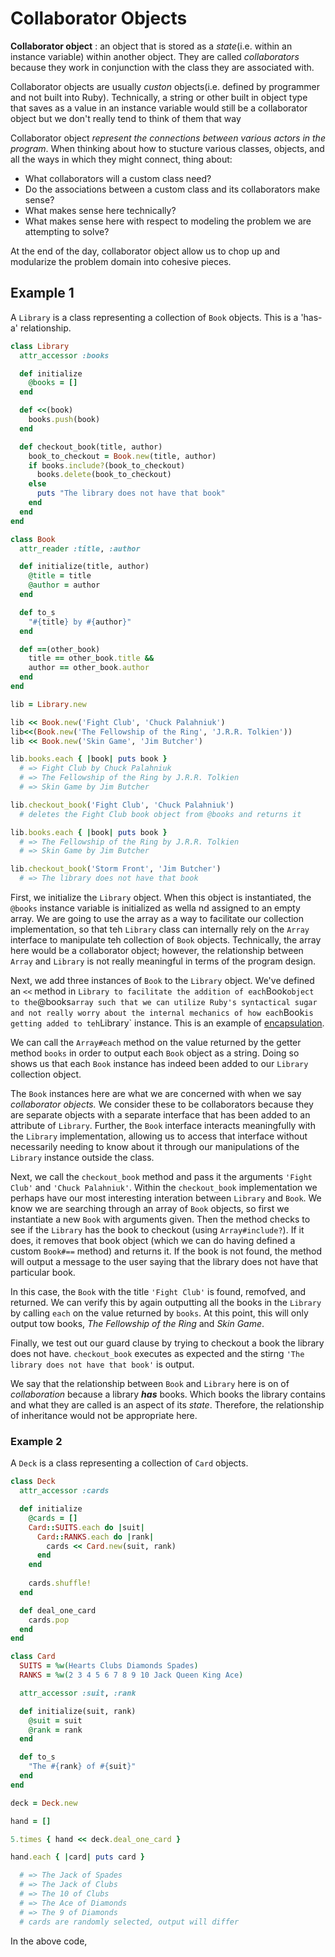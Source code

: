 # Collaborator Objects #

**Collaborator object**
: an object that is stored as a *state*(i.e. within an instance variable) within another object. They are called *collaborators* because they work in conjunction with the class they are associated with.

Collaborator objects are usually *custon* objects(i.e. defined by programmer and not built into Ruby). Technically, a string or other built in object type that saves as a value in an instance variable would still be a collaborator object but we don't really tend to think of them that way

Collaborator object *represent the connections between various actors in the program*. When thinking about how to stucture various classes, objects, and all the ways in which they might connect, thing about:

- What collaborators will a custom class need?
- Do the associations between a custom class and its collaborators make sense?
- What makes sense here technically?
- What makes sense here with respect to modeling the problem we are attempting to solve?

At the end of the day, collaborator object allow us to chop up and modularize the problem domain into cohesive pieces.

## Example 1 ##

A `Library` is a class representing a collection of `Book` objects. This is a 'has-a' relationship.

```ruby
class Library
  attr_accessor :books

  def initialize
    @books = []
  end

  def <<(book)
    books.push(book)
  end

  def checkout_book(title, author)
    book_to_checkout = Book.new(title, author)
    if books.include?(book_to_checkout)
      books.delete(book_to_checkout)
    else
      puts "The library does not have that book"
    end
  end
end

class Book
  attr_reader :title, :author

  def initialize(title, author)
    @title = title
    @author = author
  end

  def to_s
    "#{title} by #{author}"
  end

  def ==(other_book)
    title == other_book.title &&
    author == other_book.author
  end
end

lib = Library.new

lib << Book.new('Fight Club', 'Chuck Palahniuk')
lib<<(Book.new('The Fellowship of the Ring', 'J.R.R. Tolkien'))
lib << Book.new('Skin Game', 'Jim Butcher')

lib.books.each { |book| puts book }
  # => Fight Club by Chuck Palahniuk
  # => The Fellowship of the Ring by J.R.R. Tolkien
  # => Skin Game by Jim Butcher

lib.checkout_book('Fight Club', 'Chuck Palahniuk')
  # deletes the Fight Club book object from @books and returns it

lib.books.each { |book| puts book }
  # => The Fellowship of the Ring by J.R.R. Tolkien
  # => Skin Game by Jim Butcher

lib.checkout_book('Storm Front', 'Jim Butcher')
  # => The library does not have that book
```

First, we initialize the `Library` object. When this object is instantiated, the `@books` instance variable is initialized as wella nd assigned to an empty array. We are going to use the array as a way to facilitate our collection implementation, so that teh `Library` class can internally rely on the `Array` interface to manipulate teh collection of `Book` objects. Technically, the array here would be a collaborator object; however, the relationship between `Array` and `Library` is not really meaningful in terms of the program design.

Next, we add three instances of `Book` to the `Library` object. We've defined an `<<` method in `Library to facilitate the addition of each`Book` object to the `@books` array such that we can utilize Ruby's syntactical sugar and not really worry about the internal mechanics of how each `Book` is getting added to teh `Library` instance. This is an example of [encapsulation](./poly_encaps.md).

We can call the `Array#each` method on the value returned by the getter method `books` in order to output each `Book` object as a string. Doing so shows us that each `Book` instance has indeed been added to our `Library` collection object.

The `Book` instances here are what we are concerned with when we say *collaborator objects.* We consider these to be collaborators because they are separate objects with a separate interface that has been added to an attribute of `Library`. Further, the `Book` interface interacts meaningfully with the `Library` implementation, allowing us to access that interface without necessarily needing to know about it through our manipulations of the `Library` instance outside the class.

Next, we call the `checkout_book` method and pass it the arguments `'Fight Club'` and `'Chuck Palahniuk'`. Within the `checkout_book` implementation we perhaps have our most interesting interation between `Library` and `Book`. We know we are searching through an array of `Book` objects, so first we instantiate a new `Book` with arguments given. Then the method checks to see if the `Library` has the book to checkout (using `Array#include?`). If it does, it removes that book object (which we can do having defined a custom `Book#==` method) and returns it. If the book is not found, the method will output a message to the user saying that the library does not have that particular book.

In this case, the `Book` with the title `'Fight Club'` is found, remofved, and returned. We can verify this by again outputting all the books in the `Library` by calling `each` on the value returned by `books`. At this point, this will only output tow books, *The Fellowship of the Ring* and *Skin Game*.

Finally, we test out our guard clause by trying to checkout a book the library does not have. `checkout_book` executes as expected and the stirng `'The library does not have that book'` is output.

We say that the relationship between `Book` and `Library` here is on of *collaboration* because a library ***has*** books. Which books the library contains and what they are called is an aspect of its *state*. Therefore, the relationship of inheritance would not be appropriate here.

### Example 2 ###

A `Deck` is a class representing a collection of `Card` objects.

```ruby
class Deck
  attr_accessor :cards

  def initialize
    @cards = []
    Card::SUITS.each do |suit|
      Card::RANKS.each do |rank|
        cards << Card.new(suit, rank)
      end
    end
  
    cards.shuffle!
  end

  def deal_one_card
    cards.pop
  end
end

class Card
  SUITS = %w(Hearts Clubs Diamonds Spades)
  RANKS = %w(2 3 4 5 6 7 8 9 10 Jack Queen King Ace)

  attr_accessor :suit, :rank

  def initialize(suit, rank)
    @suit = suit
    @rank = rank
  end

  def to_s
    "The #{rank} of #{suit}"
  end
end

deck = Deck.new

hand = []

5.times { hand << deck.deal_one_card }

hand.each { |card| puts card }

  # => The Jack of Spades
  # => The Jack of Clubs
  # => The 10 of Clubs
  # => The Ace of Diamonds
  # => The 9 of Diamonds
  # cards are randomly selected, output will differ
```

In the above code,
